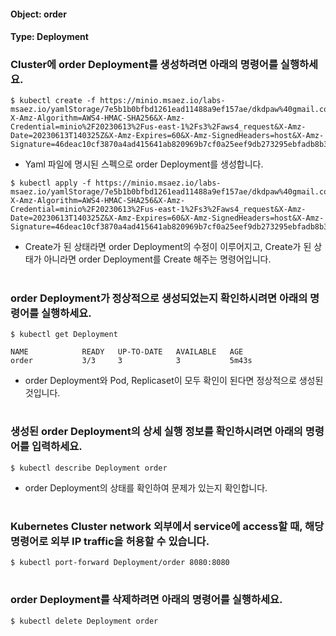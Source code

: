 
#### Object: order
#### Type: Deployment

### Cluster에 order Deployment를 생성하려면 아래의 명령어를 실행하세요.

```
$ kubectl create -f https://minio.msaez.io/labs-msaez.io/yamlStorage/7e5b1b0bfbd1261ead11488a9ef157ae/dkdpaw%40gmail.com/Deployment/order.yaml?X-Amz-Algorithm=AWS4-HMAC-SHA256&X-Amz-Credential=minio%2F20230613%2Fus-east-1%2Fs3%2Faws4_request&X-Amz-Date=20230613T140325Z&X-Amz-Expires=60&X-Amz-SignedHeaders=host&X-Amz-Signature=46deac10cf3870a4ad415641ab820969b7cf0a25eef9db273295ebfadb8b32fc
```
- Yaml 파일에 명시된 스펙으로 order Deployment를 생성합니다.

```
$ kubectl apply -f https://minio.msaez.io/labs-msaez.io/yamlStorage/7e5b1b0bfbd1261ead11488a9ef157ae/dkdpaw%40gmail.com/Deployment/order.yaml?X-Amz-Algorithm=AWS4-HMAC-SHA256&X-Amz-Credential=minio%2F20230613%2Fus-east-1%2Fs3%2Faws4_request&X-Amz-Date=20230613T140325Z&X-Amz-Expires=60&X-Amz-SignedHeaders=host&X-Amz-Signature=46deac10cf3870a4ad415641ab820969b7cf0a25eef9db273295ebfadb8b32fc
```
- Create가 된 상태라면 order Deployment의 수정이 이루어지고, Create가 된 상태가 아니라면 order Deployment를 Create 해주는 명령어입니다.  
#

### order Deployment가 정상적으로 생성되었는지 확인하시려면 아래의 명령어를 실행하세요.

```
$ kubectl get Deployment

NAME            READY   UP-TO-DATE   AVAILABLE   AGE
order           3/3     3            3           5m43s

```
- order Deployment와 Pod, Replicaset이 모두 확인이 된다면 정상적으로 생성된 것입니다.
#

### 생성된 order Deployment의 상세 실행 정보를 확인하시려면 아래의 명령어를 입력하세요.

```
$ kubectl describe Deployment order
```
- order Deployment의 상태를 확인하여 문제가 있는지 확인합니다. 
#

### Kubernetes Cluster network 외부에서 service에 access할 때, 해당 명령어로 외부 IP traffic을 허용할 수 있습니다.

```
$ kubectl port-forward Deployment/order 8080:8080
```
#

### order Deployment를 삭제하려면 아래의 명령어를 실행하세요.

```
$ kubectl delete Deployment order
```
#

